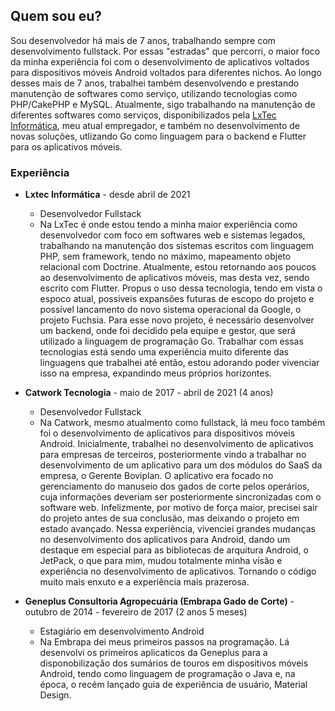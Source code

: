 ## Quem sou eu?

Sou desenvolvedor há mais de 7 anos, trabalhando sempre com desenvolvimento fullstack. Por essas "estradas" que percorri, o maior foco da minha experiência foi com o desenvolvimento de aplicativos voltados para dispositivos móveis Android voltados para diferentes nichos. Ao longo desses mais de 7 anos, trabalhei também desenvolvendo e prestando manutenção de softwares como serviço, utilizando tecnologias como PHP/CakePHP e MySQL. Atualmente, sigo trabalhando na manutenção de diferentes softwares como serviços, disponibilizados pela [LxTec Informática](https://lxtec.com.br/), meu atual empregador, e também no desenvolvimento de novas soluções, utlizando Go como linguagem para o backend e Flutter para os aplicativos móveis.

### Experiência

* __Lxtec Informática__ - desde abril de 2021<br>
  * Desenvolvedor Fullstack
  * Na LxTec é onde estou tendo a minha maior experiência como desenvolvedor com foco em softwares web e sistemas legados, trabalhando na manutenção dos sistemas escritos com linguagem PHP, sem framework, tendo no máximo, mapeamento objeto relacional com Doctrine. Atualmente, estou retornando aos poucos ao desenvolvimento de aplicativos móveis, mas desta vez, sendo escrito com Flutter. Propus o uso dessa tecnologia, tendo em vista o espoco atual, possiveis expansões futuras de escopo do projeto e possível lancamento do novo sistema operacional da Google, o projeto Fuchsia. Para esse novo projeto, é necessário desenvolver um backend, onde foi decidido pela equipe e gestor, que será utilizado a linguagem de programação Go. Trabalhar com essas tecnologias está sendo uma experiência muito diferente das linguagens que trabalhei até então, estou adorando poder vivenciar isso na empresa, expandindo meus próprios horizontes. 

* __Catwork Tecnologia__ - maio de 2017 - abril de 2021 (4 anos)<br>
  * Desenvolvedor Fullstack
  * Na Catwork, mesmo atualmento como fullstack, lá  meu foco também foi o desenvolvimento de aplicativos para dispositivos móveis Android. Inicialmente, trabalhei no desenvolvimento de aplicativos para empresas de terceiros, posteriormente vindo a trabalhar no desenvolvimento de um aplicativo para um dos módulos do SaaS da empresa, o Gerente Boviplan. O aplicativo era focado no gerenciamento do manuseio dos gados de corte pelos operários, cuja informações deveriam ser posteriormente sincronizadas com o software web. Infelizmente, por motivo de força maior, precisei sair do projeto antes de sua conclusão, mas deixando o projeto em estado avançado. Nessa experiência, vivenciei grandes mudanças no desenvolvimento dos aplicativos para Android, dando um destaque em especial para as bibliotecas de arquitura Android, o JetPack, o que para mim, mudou totalmente minha visão e experiência no desenvolvimento de aplicativos. Tornando o código muito mais enxuto e a experiência mais prazerosa. 

* __Geneplus Consultoria Agropecuária (Embrapa Gado de Corte)__ - outubro de 2014 - fevereiro de 2017 (2 anos 5 meses)<br>
  * Estagiário em desenvolvimento Android
  * Na Embrapa dei meus primeiros passos na programação. Lá desenvolvi os primeiros aplicaticos da Geneplus para a disponobilização dos sumários de touros em dispositivos móveis Android, tendo como linguagem de programação o Java e, na época, o recém lançado guia de experiência de usuário, Material Design.
